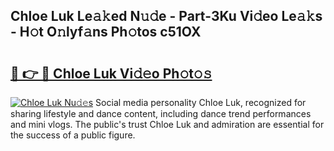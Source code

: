 ## Chloe Luk Le𝚊𝚔ed N𝚞𝚍e - Part-3Ku Vi𝚍eo Le𝚊𝚔s - H𝚘t O𝚗lyf𝚊ns Ph𝚘tos c51OX

# <h2><a href="http://hf7kvo.feru.top/?c=Chloe+Luk">🔗 👉 🔴 Chloe Luk Vi𝚍𝚎o Ph𝚘t𝚘𝚜</a></h2>

[![Chloe Luk Nu𝚍𝚎s](https://i.imgur.com/0TWrTi3.gif)](http://hf7kvo.feru.top/?c=Chloe+Luk)
Social media personality Chloe Luk, recognized for sharing lifestyle and dance content, including dance trend performances and mini vlogs. The public's trust Chloe Luk and admiration are essential for the success of a public figure. 
